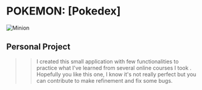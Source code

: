 # POKEMON: [Pokedex]

![Minion](https://octodex.github.com/images/minion.png)

## Personal Project

> > I created this small application with few functionalities to practice what I've learned from several online courses I took . Hopefully you like this one, I know it's not really perfect but you can contribute to make refinement and fix some bugs.
